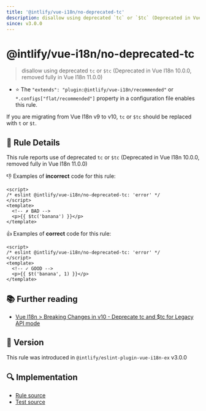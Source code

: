 ```yaml
---
title: '@intlify/vue-i18n/no-deprecated-tc'
description: disallow using deprecated `tc` or `$tc` (Deprecated in Vue I18n 10.0.0, removed fully in Vue I18n 11.0.0)
since: v3.0.0
---
```


# @intlify/vue-i18n/no-deprecated-tc

> disallow using deprecated `tc` or `$tc` (Deprecated in Vue I18n 10.0.0, removed fully in Vue I18n 11.0.0)

- :star: The `"extends": "plugin:@intlify/vue-i18n/recommended"` or `*.configs["flat/recommended"]` property in a configuration file enables this rule.

If you are migrating from Vue I18n v9 to v10, `tc` or `$tc` should be replaced with `t` or `$t`.

## :book: Rule Details

This rule reports use of deprecated `tc` or `$tc` (Deprecated in Vue I18n 10.0.0, removed fully in Vue I18n 11.0.0)

:-1: Examples of **incorrect** code for this rule:

<eslint-code-block>

<!-- eslint-skip -->

```vue
<script>
/* eslint @intlify/vue-i18n/no-deprecated-tc: 'error' */
</script>
<template>
  <!-- ✗ BAD -->
  <p>{{ $tc('banana') }}</p>
</template>
```

</eslint-code-block>

:+1: Examples of **correct** code for this rule:

<eslint-code-block>

<!-- eslint-skip -->

```vue
<script>
/* eslint @intlify/vue-i18n/no-deprecated-tc: 'error' */
</script>
<template>
  <!-- ✓ GOOD -->
  <p>{{ $t('banana', 1) }}</p>
</template>
```

</eslint-code-block>

## :books: Further reading

- [Vue I18n > Breaking Changes in v10 - Deprecate tc and $tc for Legacy API mode](https://vue-i18n.intlify.dev/guide/migration/breaking10.html#deprecate-tc-and-tc-for-legacy-api-mode)

## :rocket: Version

This rule was introduced in `@intlify/eslint-plugin-vue-i18n-ex` v3.0.0

## :mag: Implementation

- [Rule source](https://github.com/intlify/eslint-plugin-vue-i18n-ex/blob/master/lib/rules/no-deprecated-tc.ts)
- [Test source](https://github.com/intlify/eslint-plugin-vue-i18n-ex/tree/master/tests/lib/rules/no-deprecated-tc.ts)
